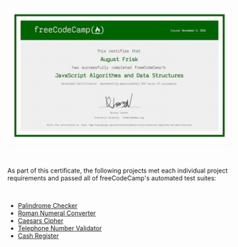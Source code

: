 <br>

![JavaScript Algorithms and Data Structures Certificate](images/javascript-algorithms-and-data-structures.jpg)

<br>

As part of this certificate, the following projects met each individual project requirements and passed all of freeCodeCamp's automated test suites:

<br>

- [Palindrome Checker](https://parasiticfrisk.github.io/javascript-algorithms-and-data-structures/palindrome.html)
- [Roman Numeral Converter](https://parasiticfrisk.github.io/javascript-algorithms-and-data-structures/roman_num.html)
- [Caesars Cipher](https://parasiticfrisk.github.io/javascript-algorithms-and-data-structures/cipher.html)
- [Telephone Number Validator](https://parasiticfrisk.github.io/javascript-algorithms-and-data-structures/phone_valid.html)
- [Cash Register](https://parasiticfrisk.github.io/javascript-algorithms-and-data-structures/register.html)